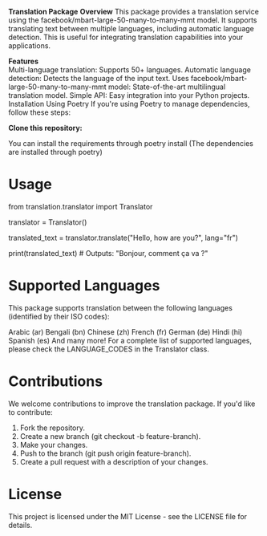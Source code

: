 **Translation Package**
**Overview**
This package provides a translation service using the facebook/mbart-large-50-many-to-many-mmt model. It supports translating text between multiple languages, including automatic language detection. This is useful for integrating translation capabilities into your applications.

**Features**                                             
Multi-language translation: Supports 50+ languages.
Automatic language detection: Detects the language of the input text.
Uses facebook/mbart-large-50-many-to-many-mmt model: State-of-the-art multilingual translation model.
Simple API: Easy integration into your Python projects.
Installation
Using Poetry
If you're using Poetry to manage dependencies, follow these steps:

**Clone this repository:**

You can install the requirements through poetry install (The dependencies are installed through poetry)

# Usage

from translation.translator import Translator

translator = Translator()

translated_text = translator.translate("Hello, how are you?", lang="fr")

print(translated_text)  # Outputs: "Bonjour, comment ça va ?"

# Supported Languages
This package supports translation between the following languages (identified by their ISO codes):

Arabic (ar)
Bengali (bn)
Chinese (zh)
French (fr)
German (de)
Hindi (hi)
Spanish (es)
And many more!
For a complete list of supported languages, please check the LANGUAGE_CODES in the Translator class.

# **Contributions** 
We welcome contributions to improve the translation package. If you'd like to contribute:

1. Fork the repository.
2. Create a new branch (git checkout -b feature-branch).
3. Make your changes.
4. Push to the branch (git push origin feature-branch).
5. Create a pull request with a description of your changes.


# **License**

This project is licensed under the MIT License - see the LICENSE file for details.
